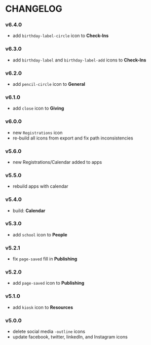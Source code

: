 # CHANGELOG

### v6.4.0

- add `birthday-label-circle` icon to **Check-Ins**

### v6.3.0

- add `birthday-label` and `birthday-label-add` icons to **Check-Ins**

### v6.2.0

- add `pencil-circle` icon to **General**

### v6.1.0

- add `close` icon to **Giving**

### v6.0.0

- new `Registrations` icon
- re-build all icons from export and fix path inconsistencies

### v5.6.0

- new Registrations/Calendar added to apps

### v5.5.0

- rebuild apps with calendar

### v5.4.0

- build: **Calendar**

### v5.3.0

- add `school` icon to **People**

### v5.2.1

- fix `page-saved` fill in **Publishing**

### v5.2.0

- add `page-saved` icon to **Publishing**

### v5.1.0

- add `kiosk` icon to **Resources**

### v5.0.0

- delete social media `-outline` icons
- update facebook, twitter, linkedIn, and Instagram icons

